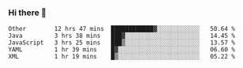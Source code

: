 ### Hi there 👋

<!--
**Hundeklemmen/Hundeklemmen** is a ✨ _special_ ✨ repository because its `README.md` (this file) appears on your GitHub profile.

Here are some ideas to get you started:

- 🔭 I’m currently working on ...
- 🌱 I’m currently learning ...
- 👯 I’m looking to collaborate on ...
- 🤔 I’m looking for help with ...
- 💬 Ask me about ...
- 📫 How to reach me: ...
- 😄 Pronouns: ...
- ⚡ Fun fact: ...
-->
<!--START_SECTION:waka-->
```text
Other        12 hrs 47 mins  ████████████▓░░░░░░░░░░░░   50.64 % 
Java         3 hrs 38 mins   ███▓░░░░░░░░░░░░░░░░░░░░░   14.45 % 
JavaScript   3 hrs 25 mins   ███▒░░░░░░░░░░░░░░░░░░░░░   13.57 % 
YAML         1 hr 39 mins    █▓░░░░░░░░░░░░░░░░░░░░░░░   06.60 % 
XML          1 hr 19 mins    █▒░░░░░░░░░░░░░░░░░░░░░░░   05.22 % 
```
<!--END_SECTION:waka-->
